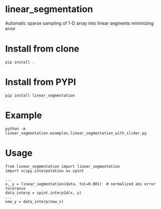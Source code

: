 # linear_segmentation
Automatic sparse sampling of 1-D array into linear segments minimizing error

# Install from clone
`pip install .`

# Install from PYPI
`pip install linear_segmentation`

# Example
`python -m linear_segmentation.examples.linear_segmentation_with_slider.py`

# Usage
```
from linear_segmentation import linear_segmentation
import scipy.interpolation as spint

...
x, y = linear_segmentation(data, tol=0.001)  # normalized abs error tolerance
data_interp = spint.interp1d(x, y)
...
new_y = data_interp(new_x)
```
